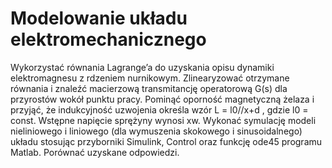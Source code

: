 # Modelowanie układu elektromechanicznego

Wykorzystać równania Lagrange’a do uzyskania opisu dynamiki elektromagnesu z rdzeniem nurnikowym. Zlinearyzować otrzymane równania i znaleźć macierzową transmitancję operatorową G(s) dla przyrostów wokół punktu pracy. Pominąć oporność magnetyczną żelaza i przyjąć, że indukcyjność uzwojenia określa wzór L = l0//x+d , gdzie l0 = const. Wstępne napięcie sprężyny wynosi xw. Wykonać symulację modeli nieliniowego i liniowego (dla wymuszenia skokowego i sinusoidalnego) układu stosując przyborniki Simulink, Control oraz funkcję ode45 programu Matlab. Porównać uzyskane odpowiedzi.